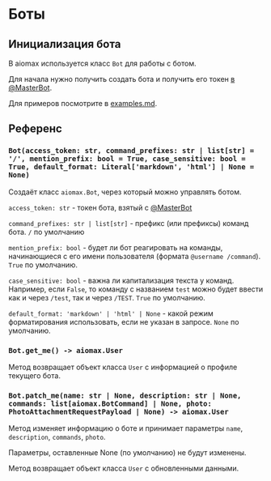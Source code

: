 # Боты

## Инициализация бота

В aiomax используется класс `Bot` для работы с ботом.

Для начала нужно получить создать бота и получить его токен [в @MasterBot](https://max.ru/masterbot).

Для примеров посмотрите в [examples.md](examples.md).

## Референс

### `Bot(access_token: str, command_prefixes: str | list[str] = '/', mention_prefix: bool = True, case_sensitive: bool = True, default_format: Literal['markdown', 'html'] | None = None)`

Создаёт класс `aiomax.Bot`, через который можно управлять ботом.

`access_token: str` - токен бота, взятый с [@MasterBot](https://max.ru/masterbot)

`command_prefixes: str | list[str]` - префикс (или префиксы) команд бота. `/` по умолчанию

`mention_prefix: bool` - будет ли бот реагировать на команды, начинающиеся с его имени пользователя (формата `@username /command`). `True` по умолчанию.

`case_sensitive: bool` - важна ли капитализация текста у команд. Например, если `False`, то команду с названием `test` можно будет ввести как и через `/test`, так и через `/TEST`. `True` по умолчанию.

`default_format: 'markdown' | 'html' | None` - какой режим форматирования использовать, если не указан в запросе. `None` по умолчанию.

### `Bot.get_me() -> aiomax.User`

Метод возвращает объект класса `User` с информацией о профиле текущего бота.

### `Bot.patch_me(name: str | None, description: str | None, commands: list[aiomax.BotCommand] | None, photo: PhotoAttachmentRequestPayload | None) -> aiomax.User`

Метод изменяет информацию о боте и принимает параметры `name`, `description`, `commands`, `photo`.

Параметры, оставленные None (по умолчанию) не будут изменены.

Метод возвращает объект класса `User` с обновленными данными.
